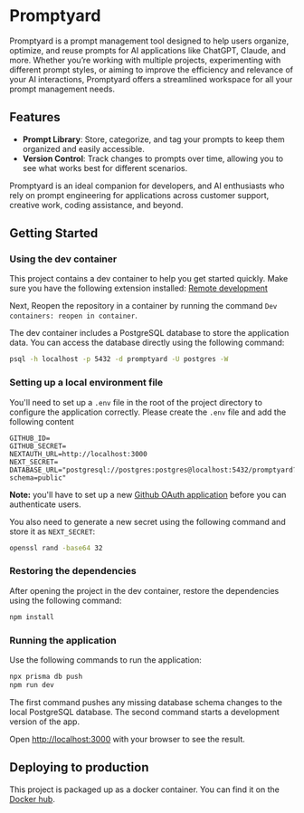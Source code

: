 # Promptyard

Promptyard is a prompt management tool designed to help users organize, optimize, and reuse prompts for AI applications like ChatGPT, Claude, and more. Whether you’re working with multiple projects, experimenting with different prompt styles, or aiming to improve the efficiency and relevance of your AI interactions, Promptyard offers a streamlined workspace for all your prompt management needs.

## Features
- **Prompt Library**: Store, categorize, and tag your prompts to keep them organized and easily accessible.
- **Version Control**: Track changes to prompts over time, allowing you to see what works best for different scenarios.

Promptyard is an ideal companion for developers, and AI enthusiasts who rely on prompt engineering for applications across customer support, creative work, coding assistance, and beyond. 

## Getting Started

### Using the dev container

This project contains a dev container to help you get started quickly. Make sure you have the 
following extension installed: [Remote development](https://marketplace.visualstudio.com/items?itemName=ms-vscode-remote.vscode-remote-extensionpack)

Next, Reopen the repository in a container by running the command `Dev containers: reopen in container`.

The dev container includes a PostgreSQL database to store the application data.
You can access the database directly using the following command:

```bash
psql -h localhost -p 5432 -d promptyard -U postgres -W
```

### Setting up a local environment file

You'll need to set up a `.env` file in the root of the project directory to configure the application correctly.
Please create the `.env` file and add the following content

```env
GITHUB_ID=
GITHUB_SECRET=
NEXTAUTH_URL=http://localhost:3000
NEXT_SECRET=
DATABASE_URL="postgresql://postgres:postgres@localhost:5432/promptyard?schema=public"
```

**Note:** you'll have to set up a new [Github OAuth application](https://github.com/settings/apps) before you can
authenticate users.

You also need to generate a new secret using the following command and store it as `NEXT_SECRET`:

```bash
openssl rand -base64 32
```

### Restoring the dependencies

After opening the project in the dev container, restore the dependencies using the following command:

```bash
npm install
```

### Running the application

Use the following commands to run the application:

```bash
npx prisma db push
npm run dev
```

The first command pushes any missing database schema changes to the local PostgreSQL database.
The second command starts a development version of the app.

Open [http://localhost:3000](http://localhost:3000) with your browser to see the result.

## Deploying to production

This project is packaged up as a docker container. You can find it on the
[Docker hub](https://hub.docker.com/r/willemmeints/promptyard).
